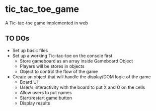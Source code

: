 # tic_tac_toe_game

A Tic-tac-toe game implemented in web

## TO DOs

- Set up basic files
- Set up a working Tic-tac-toe on the console first
  - Store gameboard as an array inside Gameboard Object
  - Players will be stores in objects
  - Object to control the flow of the game
- Create an object that will handle the display/DOM logic of the game
  - Board UI
  - User/s interactivity with the board to put X and O on the cells
  - Allow users to put names
  - Start/restart game button
  - Display results
